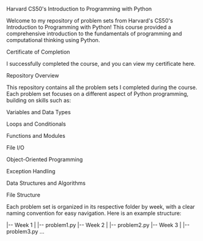 Harvard CS50's Introduction to Programming with Python

Welcome to my repository of problem sets from Harvard's CS50's Introduction to Programming with Python! This course provided a comprehensive introduction to the fundamentals of programming and computational thinking using Python.

Certificate of Completion

I successfully completed the course, and you can view my certificate here.

Repository Overview

This repository contains all the problem sets I completed during the course. Each problem set focuses on a different aspect of Python programming, building on skills such as:

Variables and Data Types

Loops and Conditionals

Functions and Modules

File I/O

Object-Oriented Programming

Exception Handling

Data Structures and Algorithms

File Structure

Each problem set is organized in its respective folder by week, with a clear naming convention for easy navigation. Here is an example structure:

|-- Week 1
|   |-- problem1.py
|-- Week 2
|   |-- problem2.py
|-- Week 3
|   |-- problem3.py
...

